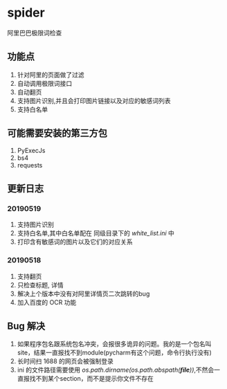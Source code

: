 # spider
阿里巴巴极限词检查
## 功能点
1. 针对阿里的页面做了过滤
2. 自动调用极限词接口
3. 自动翻页
4. 支持图片识别,并且会打印图片链接以及对应的敏感词列表
5. 支持白名单

## 可能需要安装的第三方包
1. PyExecJs
2. bs4
3. requests

## 更新日志

### 20190519
1. 支持图片识别
2. 支持白名单,其中白名单配在 同级目录下的 *white_list.ini* 中
3. 打印含有敏感词的图片以及它们的对应关系
### 20190518
1. 支持翻页
2. 只检查标题, 详情
3. 解决上个版本中没有对阿里详情页二次跳转的bug
4. 加入百度的 OCR 功能

## Bug 解决
1. 如果程序包名跟系统包名冲突，会报很多诡异的问题。我的是一个包名叫 site，结果一直报找不到module(pycharm有这个问题，命令行执行没有)
2. 长时间扫 1688 的网页会被强制登录
3. ini 的文件路径需要使用 *os.path.dirname(os.path.abspath(__file__))*,不然会一直报找不到某个section，而不是提示你文件不存在